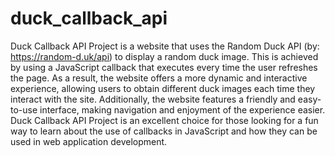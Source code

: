 # duck_callback_api
Duck Callback API Project is a website that uses the Random Duck API (by: https://random-d.uk/api) to display a random duck image. This is achieved by using a JavaScript callback that executes every time the user refreshes the page. As a result, the website offers a more dynamic and interactive experience, allowing users to obtain different duck images each time they interact with the site. Additionally, the website features a friendly and easy-to-use interface, making navigation and enjoyment of the experience easier. Duck Callback API Project is an excellent choice for those looking for a fun way to learn about the use of callbacks in JavaScript and how they can be used in web application development.
